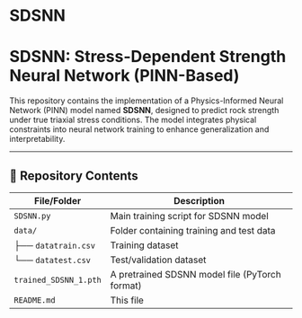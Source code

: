 # SDSNN

# SDSNN: Stress-Dependent Strength Neural Network (PINN-Based)

This repository contains the implementation of a Physics-Informed Neural Network (PINN) model named **SDSNN**, designed to predict rock strength under true triaxial stress conditions. The model integrates physical constraints into neural network training to enhance generalization and interpretability.

---

## 📁 Repository Contents

| File/Folder         | Description                                                 |
|---------------------|-------------------------------------------------------------|
| `SDSNN.py`          | Main training script for SDSNN model                       |
| `data/`             | Folder containing training and test data                   |
| ├── `datatrain.csv` | Training dataset                                           |
| └── `datatest.csv`  | Test/validation dataset                                    |
| `trained_SDSNN_1.pth` | A pretrained SDSNN model file (PyTorch format)           |
| `README.md`         | This file                                                  |


